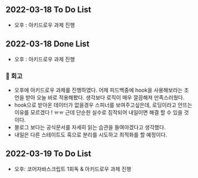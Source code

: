 ## 2022-03-18 To Do List

- 오후 : 아키드로우 과제 진행

## 2022-03-18 Done List

- 오후 : 아키드로우 과제 진행

### 🌱 회고

- 오후에 아키드로우 과제를 진행하였다. 어제 피드백중에 hook을 사용해보라는 조언을 받아 오늘 바로 적용해봤다. 생각보다 로직이 매우 깔끔해져 만족스러웠다.
- hook으로 받아온 데이터가 없을경우 스피너를 보여주고싶은데, 로딩이라고 안뜨는 이유를 모르겠다 ! ㅠㅠ 근데 단순한 실수로 짐작되어 내일이면 해결 할 수 있을 것이다.
- 블로그 보다는 공식문서를 자세히 읽는 습관을 들여야겠다고 생각했다.
- 내일은 다른 스테이트도 훅으로 분리를 시도하고 최적화를 할 예정이다.

## 2022-03-19 To Do List

- 오후: 코어자바스크립트 1회독 & 아키드로우 과제 진행
